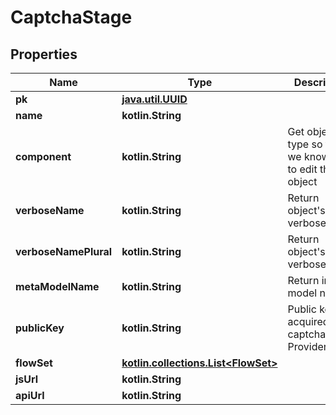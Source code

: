 
# CaptchaStage

## Properties
Name | Type | Description | Notes
------------ | ------------- | ------------- | -------------
**pk** | [**java.util.UUID**](java.util.UUID.md) |  |  [readonly]
**name** | **kotlin.String** |  | 
**component** | **kotlin.String** | Get object type so that we know how to edit the object |  [readonly]
**verboseName** | **kotlin.String** | Return object&#39;s verbose_name |  [readonly]
**verboseNamePlural** | **kotlin.String** | Return object&#39;s plural verbose_name |  [readonly]
**metaModelName** | **kotlin.String** | Return internal model name |  [readonly]
**publicKey** | **kotlin.String** | Public key, acquired your captcha Provider. | 
**flowSet** | [**kotlin.collections.List&lt;FlowSet&gt;**](FlowSet.md) |  |  [optional]
**jsUrl** | **kotlin.String** |  |  [optional]
**apiUrl** | **kotlin.String** |  |  [optional]



